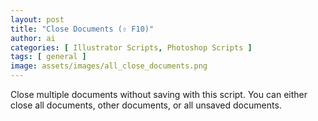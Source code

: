 ```yaml
---
layout: post
title: "Close Documents (⇧ F10)"
author: ai
categories: [ Illustrator Scripts, Photoshop Scripts ]
tags: [ general ]
image: assets/images/all_close_documents.png
---
```


Close multiple documents without saving with this script. You can either close all documents, other documents, or all unsaved documents.